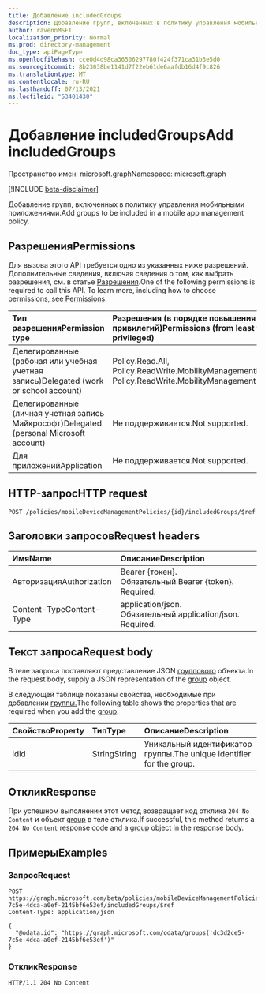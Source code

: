 ```yaml
---
title: Добавление includedGroups
description: Добавление групп, включенных в политику управления мобильными приложениями.
author: ravennMSFT
localization_priority: Normal
ms.prod: directory-management
doc_type: apiPageType
ms.openlocfilehash: cce0d4d98ca36506297780f424f371ca31b3e5d0
ms.sourcegitcommit: 8b23038be1141d7f22eb61de6aafdb16d4f9c826
ms.translationtype: MT
ms.contentlocale: ru-RU
ms.lasthandoff: 07/13/2021
ms.locfileid: "53401430"
---
```

# <a name="add-includedgroups"></a><span data-ttu-id="04b8a-103">Добавление includedGroups</span><span class="sxs-lookup"><span data-stu-id="04b8a-103">Add includedGroups</span></span>

<span data-ttu-id="04b8a-104">Пространство имен: microsoft.graph</span><span class="sxs-lookup"><span data-stu-id="04b8a-104">Namespace: microsoft.graph</span></span>

[!INCLUDE [beta-disclaimer](../../includes/beta-disclaimer.md)]

<span data-ttu-id="04b8a-105">Добавление групп, включенных в политику управления мобильными приложениями.</span><span class="sxs-lookup"><span data-stu-id="04b8a-105">Add groups to be included in a mobile app management policy.</span></span>

## <a name="permissions"></a><span data-ttu-id="04b8a-106">Разрешения</span><span class="sxs-lookup"><span data-stu-id="04b8a-106">Permissions</span></span>

<span data-ttu-id="04b8a-p101">Для вызова этого API требуется одно из указанных ниже разрешений. Дополнительные сведения, включая сведения о том, как выбрать разрешения, см. в статье [Разрешения](/graph/permissions-reference).</span><span class="sxs-lookup"><span data-stu-id="04b8a-p101">One of the following permissions is required to call this API. To learn more, including how to choose permissions, see [Permissions](/graph/permissions-reference).</span></span>

|<span data-ttu-id="04b8a-109">Тип разрешения</span><span class="sxs-lookup"><span data-stu-id="04b8a-109">Permission type</span></span>|<span data-ttu-id="04b8a-110">Разрешения (в порядке повышения привилегий)</span><span class="sxs-lookup"><span data-stu-id="04b8a-110">Permissions (from least to most privileged)</span></span>|
|:---|:---|
|<span data-ttu-id="04b8a-111">Делегированные (рабочая или учебная учетная запись)</span><span class="sxs-lookup"><span data-stu-id="04b8a-111">Delegated (work or school account)</span></span>|<span data-ttu-id="04b8a-112">Policy.Read.All, Policy.ReadWrite.MobilityManagement</span><span class="sxs-lookup"><span data-stu-id="04b8a-112">Policy.Read.All, Policy.ReadWrite.MobilityManagement</span></span>|
|<span data-ttu-id="04b8a-113">Делегированные (личная учетная запись Майкрософт)</span><span class="sxs-lookup"><span data-stu-id="04b8a-113">Delegated (personal Microsoft account)</span></span> | <span data-ttu-id="04b8a-114">Не поддерживается.</span><span class="sxs-lookup"><span data-stu-id="04b8a-114">Not supported.</span></span>|
|<span data-ttu-id="04b8a-115">Для приложений</span><span class="sxs-lookup"><span data-stu-id="04b8a-115">Application</span></span> | <span data-ttu-id="04b8a-116">Не поддерживается.</span><span class="sxs-lookup"><span data-stu-id="04b8a-116">Not supported.</span></span>|

## <a name="http-request"></a><span data-ttu-id="04b8a-117">HTTP-запрос</span><span class="sxs-lookup"><span data-stu-id="04b8a-117">HTTP request</span></span>

<!-- {
  "blockType": "ignored"
}
-->

```http
POST /policies/mobileDeviceManagementPolicies/{id}/includedGroups/$ref
```

## <a name="request-headers"></a><span data-ttu-id="04b8a-118">Заголовки запросов</span><span class="sxs-lookup"><span data-stu-id="04b8a-118">Request headers</span></span>
|<span data-ttu-id="04b8a-119">Имя</span><span class="sxs-lookup"><span data-stu-id="04b8a-119">Name</span></span>|<span data-ttu-id="04b8a-120">Описание</span><span class="sxs-lookup"><span data-stu-id="04b8a-120">Description</span></span>|
|:---|:---|
|<span data-ttu-id="04b8a-121">Авторизация</span><span class="sxs-lookup"><span data-stu-id="04b8a-121">Authorization</span></span>|<span data-ttu-id="04b8a-p102">Bearer {токен}. Обязательный.</span><span class="sxs-lookup"><span data-stu-id="04b8a-p102">Bearer {token}. Required.</span></span>|
|<span data-ttu-id="04b8a-124">Content-Type</span><span class="sxs-lookup"><span data-stu-id="04b8a-124">Content-Type</span></span>|<span data-ttu-id="04b8a-p103">application/json. Обязательный.</span><span class="sxs-lookup"><span data-stu-id="04b8a-p103">application/json. Required.</span></span>|

## <a name="request-body"></a><span data-ttu-id="04b8a-127">Текст запроса</span><span class="sxs-lookup"><span data-stu-id="04b8a-127">Request body</span></span>
<span data-ttu-id="04b8a-128">В теле запроса поставляют представление JSON [группового](../resources/group.md) объекта.</span><span class="sxs-lookup"><span data-stu-id="04b8a-128">In the request body, supply a JSON representation of the [group](../resources/group.md) object.</span></span>

<span data-ttu-id="04b8a-129">В следующей таблице показаны свойства, необходимые при добавлении [группы.](../resources/group.md)</span><span class="sxs-lookup"><span data-stu-id="04b8a-129">The following table shows the properties that are required when you add the [group](../resources/group.md).</span></span>

|<span data-ttu-id="04b8a-130">Свойство</span><span class="sxs-lookup"><span data-stu-id="04b8a-130">Property</span></span>|<span data-ttu-id="04b8a-131">Тип</span><span class="sxs-lookup"><span data-stu-id="04b8a-131">Type</span></span>|<span data-ttu-id="04b8a-132">Описание</span><span class="sxs-lookup"><span data-stu-id="04b8a-132">Description</span></span>|
|:---|:---|:---|
|<span data-ttu-id="04b8a-133">id</span><span class="sxs-lookup"><span data-stu-id="04b8a-133">id</span></span>|<span data-ttu-id="04b8a-134">String</span><span class="sxs-lookup"><span data-stu-id="04b8a-134">String</span></span>|<span data-ttu-id="04b8a-135">Уникальный идентификатор группы.</span><span class="sxs-lookup"><span data-stu-id="04b8a-135">The unique identifier for the group.</span></span>|

## <a name="response"></a><span data-ttu-id="04b8a-136">Отклик</span><span class="sxs-lookup"><span data-stu-id="04b8a-136">Response</span></span>

<span data-ttu-id="04b8a-137">При успешном выполнении этот метод возвращает код отклика `204 No Content` и объект [group](../resources/group.md) в теле отклика.</span><span class="sxs-lookup"><span data-stu-id="04b8a-137">If successful, this method returns a `204 No Content` response code and a [group](../resources/group.md) object in the response body.</span></span>

## <a name="examples"></a><span data-ttu-id="04b8a-138">Примеры</span><span class="sxs-lookup"><span data-stu-id="04b8a-138">Examples</span></span>

### <a name="request"></a><span data-ttu-id="04b8a-139">Запрос</span><span class="sxs-lookup"><span data-stu-id="04b8a-139">Request</span></span>

<!-- {
  "blockType": "request",
  "name": "create_group_from_groups"
}
-->

``` http
POST https://graph.microsoft.com/beta/policies/mobileDeviceManagementPolicies/dc3d2ce5-7c5e-4dca-a0ef-2145bf6e53ef/includedGroups/$ref
Content-Type: application/json

{
  "@odata.id": "https://graph.microsoft.com/odata/groups('dc3d2ce5-7c5e-4dca-a0ef-2145bf6e53ef')"
}
```

### <a name="response"></a><span data-ttu-id="04b8a-140">Отклик</span><span class="sxs-lookup"><span data-stu-id="04b8a-140">Response</span></span>

<!-- {
  "blockType": "response",
  "truncated": true
}
-->

``` http
HTTP/1.1 204 No Content
```
